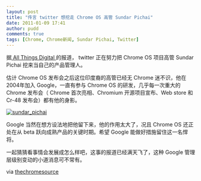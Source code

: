 ```yaml
---
layout: post
title: "传言 twitter 想挖走 Chrome OS 高管 Sundar Pichai"
date: 2011-01-09 17:41
author: pudd
comments: true
tags: [Chrome, Chrome新闻, Sundar Pichai, Twitter]
---
```

据[ All Things Digital ](http://networkeffect.allthingsd.com/20110108/twitter-courts-googles-sundar-pichai-to-be-its-head-of-product/)的报道， twitter 正在努力把 Chrome OS 项目高管 Sundar Pichai 挖来当自己的产品管理人。

估计 Chrome OS 发布会之后这位印度裔的高管已经无 Chrome 迷不识，他在2004年加入 Google，一直有参与 Chrome OS 的研发，几乎每一次重大的 Chrome 发布会（ Chrome 首次亮相、Chromium 开源项目宣布、Web store 和 Cr-48 发布会）都有他的身影。

<a href="http://img.chromi.org/2011/01/sundarpichaigoogletwitter.png">![](http://img.chromi.org/2011/01/sundarpichaigoogletwitter.png "sundar_pichai")</a>

Google 当然在想方设法地把他留下来，他的作用太大了，况且 Chrome OS 还正处在从 beta 跃向成熟产品的关键时期。希望 Google 能做好措施留住这一名悍将。

一起猜猜看事情会发展成怎么样吧，这事的报道已经满天飞了，这种 Google 管理层级别变动的小道消息可不常有。

via [thechromesource](http://www.thechromesource.com/sundar-pichai-chrome-and-chrome-os-vp-being-courted-by-twitter)
